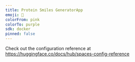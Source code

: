 ```yaml
---
title: Protein Smiles GeneratorApp
emoji: 🚀
colorFrom: pink
colorTo: purple
sdk: docker
pinned: false
---
```


Check out the configuration reference at https://huggingface.co/docs/hub/spaces-config-reference

